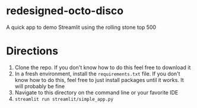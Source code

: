 # redesigned-octo-disco
A quick app to demo Streamlit using the rolling stone top 500

# Directions
1. Clone the repo. If you don't know how to do this feel free to download it
2. In a fresh environment, install the `requirements.txt` file. If you don't know how to do this, feel free to just install packages until it works. It will probably be fine
3. Navigate to this directory on the command line or your favorite IDE
4. `streamlit run streamlit/simple_app.py`

